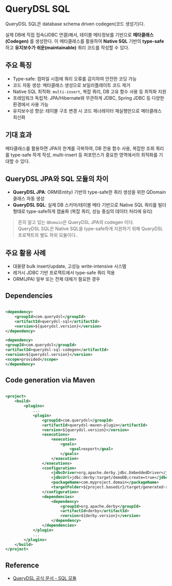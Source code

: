 # QueryDSL SQL

QueryDSL SQL은 database schema driven codegen(코드 생성기)다.

실제 DB에 직접 접속(JDBC 연결)해서, 테이블 메타정보를 기반으로 **메타클래스(Codegen)** 를 생성한다. 이 메타클래스를 활용하여 **Native SQL** 기반의 **type-safe**하고 **유지보수가 쉬운(maintainable)** 쿼리 코드를 작성할 수 있다.

## 주요 특징

- Type-safe: 컴파일 시점에 쿼리 오류를 감지하여 안전한 코딩 가능
- 코드 자동 생성: 메타클래스 생성으로 보일러플레이트 코드 제거
- Native SQL 최적화: `multi-insert`, 복잡 쿼리, DB 고유 함수 사용 등 최적화 지원
- 프레임워크 독립적: JPA/Hibernate와 무관하게 JDBC, Spring JDBC 등 다양한 환경에서 사용 가능
- 유지보수성 향상: 테이블 구조 변경 시 코드 제너레이터 재실행만으로 메타클래스 최신화

## 기대 효과

메타클래스를 활용하면 JPA의 한계를 극복하여, DB 전용 함수 사용, 복잡한 조회 쿼리를 type-safe 하게 작성, multi-insert 등 퍼포먼스가 중요한 영역에서의 최적화를 기대할 수 있다.

## QueryDSL JPA와 SQL 모듈의 차이

- **QueryDSL JPA**: ORM(Entity) 기반의 type-safe한 쿼리 생성을 위한 QDomain 클래스 자동 생성
- **QueryDSL SQL**: 실제 DB 스키마/테이블 메타 기반으로 Native SQL 쿼리를 빌더 형태로 type-safe하게 캡슐화 (복잡 쿼리, 성능 중심의 데이터 처리에 유리)

> 흔히 알고 있는 `QDomain`은 QueryDSL JPA의 codegen 이다. <br/>
> QueryDSL SQL은 Native SQL을 type-safe하게 지원하기 위해 QueryDSL 프로젝트의 별도 하위 모듈이다..

## 주요 활용 사례

- 대용량 bulk insert/update, 고성능 write-intensive 시스템
- 레거시 JDBC 기반 프로젝트에서 type-safe 쿼리 적용
- ORM(JPA) 일부 또는 전체 대체가 필요한 경우

## Dependencies

```xml

<dependency>
    <groupId>com.querydsl</groupId>
    <artifactId>querydsl-sql</artifactId>
    <version>${querydsl.version}</version>
</dependency>

<dependency>
<groupId>com.querydsl</groupId>
<artifactId>querydsl-sql-codegen</artifactId>
<version>${querydsl.version}</version>
<scope>provided</scope>
</dependency>
```

## Code generation via Maven

```xml

<project>
    <build>
        <plugins>
            ...
            <plugin>
                <groupId>com.querydsl</groupId>
                <artifactId>querydsl-maven-plugin</artifactId>
                <version>${querydsl.version}</version>
                <executions>
                    <execution>
                        <goals>
                            <goal>export</goal>
                        </goals>
                    </execution>
                </executions>
                <configuration>
                    <jdbcDriver>org.apache.derby.jdbc.EmbeddedDriver</jdbcDriver>
                    <jdbcUrl>jdbc:derby:target/demoDB;create=true</jdbcUrl>
                    <packageName>com.myproject.domain</packageName>
                    <targetFolder>${project.basedir}/target/generated-sources/java</targetFolder>
                </configuration>
                <dependencies>
                    <dependency>
                        <groupId>org.apache.derby</groupId>
                        <artifactId>derby</artifactId>
                        <version>${derby.version}</version>
                    </dependency>
                </dependencies>
            </plugin>
            ...
        </plugins>
    </build>
</project>
```

## Reference

- [QueryDSL 공식 문서 - SQL 모듈](http://querydsl.com/static/querydsl/latest/reference/html_single/#sql_integration)
